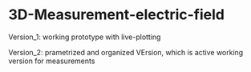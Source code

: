 # 3D-Measurement-electric-field

Version_1: working prototype with live-plotting

Version_2: prametrized and organized VErsion, which is active working version for measurements

